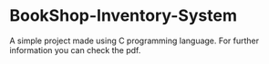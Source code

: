 # BookShop-Inventory-System
A simple project made using C programming language. 
For further information you can check the pdf.

